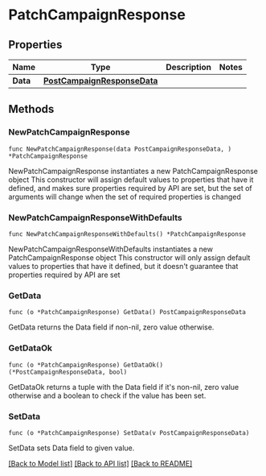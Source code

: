 # PatchCampaignResponse

## Properties

Name | Type | Description | Notes
------------ | ------------- | ------------- | -------------
**Data** | [**PostCampaignResponseData**](PostCampaignResponseData.md) |  | 

## Methods

### NewPatchCampaignResponse

`func NewPatchCampaignResponse(data PostCampaignResponseData, ) *PatchCampaignResponse`

NewPatchCampaignResponse instantiates a new PatchCampaignResponse object
This constructor will assign default values to properties that have it defined,
and makes sure properties required by API are set, but the set of arguments
will change when the set of required properties is changed

### NewPatchCampaignResponseWithDefaults

`func NewPatchCampaignResponseWithDefaults() *PatchCampaignResponse`

NewPatchCampaignResponseWithDefaults instantiates a new PatchCampaignResponse object
This constructor will only assign default values to properties that have it defined,
but it doesn't guarantee that properties required by API are set

### GetData

`func (o *PatchCampaignResponse) GetData() PostCampaignResponseData`

GetData returns the Data field if non-nil, zero value otherwise.

### GetDataOk

`func (o *PatchCampaignResponse) GetDataOk() (*PostCampaignResponseData, bool)`

GetDataOk returns a tuple with the Data field if it's non-nil, zero value otherwise
and a boolean to check if the value has been set.

### SetData

`func (o *PatchCampaignResponse) SetData(v PostCampaignResponseData)`

SetData sets Data field to given value.



[[Back to Model list]](../README.md#documentation-for-models) [[Back to API list]](../README.md#documentation-for-api-endpoints) [[Back to README]](../README.md)


